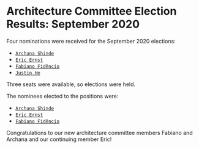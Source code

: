 # Architecture Committee Election Results: September 2020

Four nominations were received for the September 2020 elections:

- [`Archana Shinde`](https://github.com/amshinde) 
- [`Eric Ernst`](https://github.com/egernst)
- [`Fabiano Fidêncio`](https://github.com/fidencio)
- [`Justin He`](https://github.com/justin-he)

Three seats were available, so elections were held.

The nominees elected to the positions were:

- [`Archana Shinde`](https://github.com/amshinde)                                                                                  
- [`Eric Ernst`](https://github.com/egernst)
- [`Fabiano Fidêncio`](https://github.com/fidencio)

Congratulations to our new architecture committee members Fabiano and Archana and our continuing member Eric!

